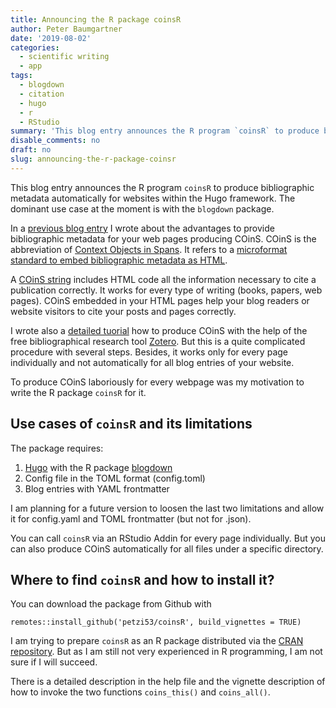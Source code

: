 ```yaml
---
title: Announcing the R package coinsR
author: Peter Baumgartner
date: '2019-08-02'
categories:
  - scientific writing
  - app
tags:
  - blogdown
  - citation
  - hugo
  - r
  - RStudio
summary: 'This blog entry announces the R program `coinsR` to produce bibliographic metadata automatically for websites within the Hugo framework. The dominant use case at the moment is with the `blogdown` package.'
disable_comments: no
draft: no
slug: announcing-the-r-package-coinsr
---
```


This blog entry announces the R program `coinsR` to produce bibliographic metadata automatically for websites within the Hugo framework. The dominant use case at the moment is with the `blogdown` package.

In a [previous blog entry](/2019/06/19/bibliographic-metadata-for-your-web-page/) I wrote about the advantages to provide bibliographic metadata for your web pages producing COinS. COinS is the abbreviation of [Context Objects in Spans](https://en.wikipedia.org/wiki/COinS). It refers to a [microformat standard to embed bibliographic metadata as HTML](https://www.univie.ac.at/elib/index.php?title=COinS_Microfromat_Bibliographic_Metadata_for_Embedding_in_HTML).

A [COinS string](https://www.questia.com/magazine/1G1-161981672/coins-what-it-stands-for-context-objects-in-spans) includes HTML code all the information necessary to cite a publication correctly. It works for every type of writing (books, papers, web pages). COinS embedded in your HTML pages help your blog readers or website visitors to cite your posts and pages correctly.

I wrote also a [detailed tuorial](/tutorial/how-to-produce-bibliographic-metadata-for-you-web-page/) how to produce COinS with the help of the free bibliographical research tool [Zotero](https://www.zotero.org/). But this is a quite complicated procedure with several steps. Besides, it works only for every page individually and not automatically for all blog entries of your website.

To produce COinS laboriously for every webpage was my motivation to write the R package `coinsR` for it.

## Use cases of `coinsR` and its limitations

The package requires:

1.  [Hugo](https://gohugo.io) with the R package [blogdown](https://bookdown.org/yihui/blogdown/)
2.  Config file in the TOML format (config.toml)
3.  Blog entries with YAML frontmatter

I am planning for a future version to loosen the last two limitations and allow it for config.yaml and TOML frontmatter (but not for .json).

You can call `coinsR` via an RStudio Addin for every page individually. But you can also produce COinS automatically for all files under a specific directory.

## Where to find `coinsR` and how to install it?

You can download the package from Github with

    remotes::install_github('petzi53/coinsR', build_vignettes = TRUE)

I am trying to prepare `coinsR` as an R package distributed via the [CRAN repository](https://cran.r-project.org/). But as I am still not very experienced in R programming, I am not sure if I will succeed.

There is a detailed description in the help file and the vignette description of how to invoke the two functions `coins_this()` and `coins_all()`.

<span class='Z3988' title='url_ver=Z39.88-2004&amp;ctx_ver=Z39.88-2004&amp;rfr_id=info%3Asid%2Fzotero.org%3A2&amp;rft_val_fmt=info%3Aofi%2Ffmt%3Akev%3Amtx%3Adc&amp;rft.type=blogPost&amp;rft.title=Announcing%20the%20R%20package%20coinsR%20::%20Open%20Science%20Education&amp;rft.source=Announcing%20the%20R%20package%20coinsR&amp;rft.rights=CC%20BY-SA%204.0&amp;rft.description=This%20blog%20entry%20announces%20the%20R%20program%20%60coinsR%60%20to%20produce%20bibliographic%20metadata%20automatically%20for%20websites%20within%20the%20Hugo%20framework.%20The%20dominant%20use%20case%20at%20the%20moment%20is%20with%20the%20%60blogdown%60%20package.&amp;rft.identifier=https%3A%2F%2Fnotes.peter-baumgartner.net%2F2019%2F08%2F02%2Fannouncing-the-r-package-coinsr&amp;rft.aufirst=Peter&amp;rft.aulast=Baumgartner&amp;rft.au=Peter%20Baumgartner&amp;rft.date=&amp;rft.language=en'></span>
